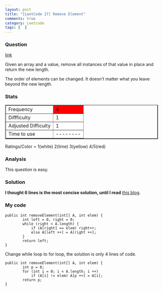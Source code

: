 ```yaml
---
layout: post
title: "[LeetCode 27] Remove Element"
comments: true
category: Leetcode
tags: [  ]
---
```



### Question 
[link](http://oj.leetcode.com/problems/remove-element/)

<div class="question-content">
            <p></p><p>Given an array and a value, remove all instances of that value in place and return the new length.
</p>

<p>
The order of elements can be changed. It doesn't matter what you leave beyond the new length.
</p><p></p>
          </div>

### Stats
<table border="2">
	<tr>
		<td>Frequency</td>
		<td bgcolor="red">4</td>
	</tr>
	<tr>
		<td>Diffficulty</td>
		<td bgcolor="white">1</td>
	</tr>
	<tr>
		<td>Adjusted Difficulty</td>
		<td bgcolor="white">1</td>
	</tr>
	<tr>
		<td>Time to use</td>
		<td bgcolor="white">--------</td>
	</tr>
</table>

Ratings/Color = 1(white) 2(lime) 3(yellow) 4/5(red)

### Analysis

This question is easy. 

### Solution

__I thought 6 lines is the most concise solution, until I read__ [this blog](http://needjobasap.blogspot.sg/2014/01/removeelement-leetcode.html).

### My code 


    public int removeElement(int[] A, int elem) {
            int left = 0, right = 0;
            while (right < A.length) {
                if (A[right] == elem) right++;
                else A[left ++] = A[right ++];
            }
            return left;
    }


Change while loop to for loop, the solution is only 4 lines of code. 


    public int removeElement(int[] A, int elem) {
            int p = 0;
            for (int i = 0; i < A.length; i ++)
                if (A[i] != elem) A[p ++] = A[i];
            return p;
    }

